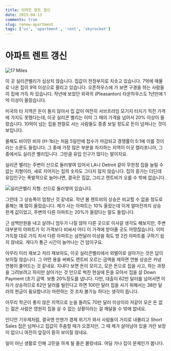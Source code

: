 ```yaml
---
title: 아파트 렌트 갱신
date: 2015-04-13
comments: true
slug: renew-apartment
tags: ['us', 'apartment', 'rent', 'skyrocket']
---
```


# 아파트 렌트 갱신

![17 Miles](../../../media/blog/2015-03-28-17miles.jpg)

이 곳 실리콘벨리가 심상치 않습니다.
집값이 천정부지로 치솟고 있습니다.
7억에 매물로 나온 집이 9억 이상으로 팔리고 있습니다.
오픈하우스에 가 보면 구경을 하는 사람들이 집에 가득 차 있습니다.
작년에 보았던 외곽의 (Pleasanton) 타운하우스도 1년만에 1억 이상이 올랐습니다.

미국의 타 지역은 돈이 돌지 않아서 집 값이 여전히 서브프라임 모기지 터지기 직전 가격에 가지도 못했다는데,
이곳 실리콘 벨리는 이미 그 때의 가격을 넘어서 20% 이상이 올랐습니다.
10억이 넘는 집을 현찰로 사는 사람들도 종종 보일 정도로 돈이 넘쳐나는 것이 보입니다.

올해도 비이민 비자 (H-1b)는 처음 5일만에 접수가 마감되고 경쟁률이 5:1에 이를 것이라는 소문도 들립니다.
그 중에 가장 많은 부분을 차지하는 지역이 이곳 캘리포니아, 그 중에서도 실리콘 벨리입니다.
그만큼 유입 인구가 많다는 말이지요.

실리콘 벨리는 주변이 산으로 둘러쌓여 있어서 LA나 Detroit 같이 무한정 집을 늘릴 수 없는 지형이라,
새로 지어지는 집의 숫자도 그다지 많지 않습니다.
집의 증가는 더딘데 유입인구는 폭발적으로 늘어나면, 결국은 집값, 그리고 렌트비가 오를 수 밖에 없습니다.

![실리콘벨리 지형: 산으로 둘러쌓여 있습니다.](../../../media/blog/2015-04-13-san-jose-3d.png)

그런데 그 상승폭이 엄청난 것 같네요.
작년 봄 렌트비의 상승은 비교할 수 없을 정도로 올해는 꽤 많이 올랐습니다.
제가 사는 아파트는 10% 올랐는데 이게 얼마전까지 상승 한계 값이었고, 주변의 다른 아파트는 20%가 올랐다는 말도 들립니다.

근 삼백만원을 내고 살려니 엄두가 나질 않아 다른 곳으로 이사갈 생각도 해보지만,
주변 대부분의 아파트가 이 가격보다 비싸서 어디 이 가격에 받아줄 곳도 마땅찮습니다.
이미 가득찰 대로 가득 차서 다른 아파트는 삼천달러 이상을 줘도 방 2칸 아파트를 구하기 쉽지 않네요.
게다가 통근 시간이 늘어나는 건 덤이구요.

아무리 이리 재보고 저리 재보아도, 이곳 실리콘벨리에서 외벌이로 살아가는 것은 답이 보이질 않습니다.
그 어떤 용을 써봐도 렌트비 오르는 금액을 제하면 연봉 상승은 커녕 연봉이 줄어드는 것 같네요.
지내다 보면 돈이 모이고, 모은 돈으로 집을 사고, 하는 과정을 그려보려고 하지만 살아가는 것 만으로 벅찬 현실에 돈을 모아서 집을 살 Down Payment (초기 금액. 보통 20%정도를 냅니다. 다만, 대출이 62만 달러를 넘어서면 이자가 상승하므로 62만 달러를 빌린다고 하면 100만 달러 집을 사기 위해서는 38만 달러의 현금이 필요합니다) 마련하는 것 조차 불가능 하다는 생각이 듭니다.

아무리 학군이 좋지 않은 지역으로 눈을 돌려도 70만 달러 이상이라 저같이 모은 돈 없는 젊은 사람은 영원히 집을 살 수 없는 상황이라는 걸 깨달을 수 밖에 없네요.

인디언 기우제처럼, 결국엔 언젠가 경제 위기가 와서 사람들이 거리로 내몰리고 Short Sales 집은 넘쳐나고 집값이 주춤할 때가 오겠지만, 그 때 제가 살아남아 있을 거란 보장이 없으니 여전히 앞길이 훤히 보이질 않네요.

일이 아닌 생활로 인해 고민을 하게 될 줄은 몰랐네요.
어딜 가나 집이 문제인가 봅니다.
